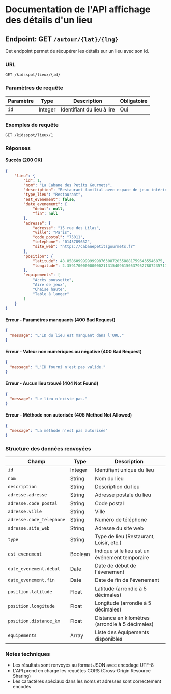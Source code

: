 # Documentation de l'API affichage des détails d'un lieu

## Endpoint: GET `/autour/{lat}/{lng}`

Cet endpoint permet de récupérer les détails sur un lieu avec son id.

### URL

```
GET /kidsspot/lieux/{id}
```

### Paramètres de requête

| Paramètre | Type    | Description                                 | Obligatoire |
|-----------|---------|---------------------------------------------|-------------|
| `id`     | Integer   | Identifiant du lieu à lire       | Oui         |

### Exemples de requête

```
GET /kidsspot/lieux/1
```

### Réponses

#### Succès (200 OK)

```json
{
    "lieu": {
        "id": 1,
        "nom": "La Cabane des Petits Gourmets",
        "description": "Restaurant familial avec espace de jeux intérieur et menu adapté aux enfants.",
        "type_lieu": "Restaurant",
        "est_evenement": false,
        "date_evenement": {
            "debut": null,
            "fin": null
        },
        "adresse": {
            "adresse": "15 rue des Lilas",
            "ville": "Paris",
            "code_postal": "75011",
            "telephone": "0145789632",
            "site_web": "https://cabanepetitsgourmets.fr"
        },
        "position": {
            "latitude": 48.858609999999998763087205588817596435546875,
            "longitude": 2.359170000000000211315409615053795278072357177734375
        },
        "equipements": [
            "Accès poussette",
            "Aire de jeux",
            "Chaise haute",
            "Table à langer"
        ]
    }
}
```

#### Erreur - Paramètres manquants (400 Bad Request)

```json
{
  "message": "L'ID du lieu est manquant dans l'URL."
}
```

#### Erreur - Valeur non numériques ou négative (400 Bad Request)

```json
{
  "message": "L'ID fourni n'est pas valide."
}
```

#### Erreur - Aucun lieu trouvé (404 Not Found)

```json
{
  "message": "Le lieu n'existe pas."
}
```

#### Erreur - Méthode non autorisée (405 Method Not Allowed)

```json
{
  "message": "La méthode n'est pas autorisée"
}
```

### Structure des données renvoyées

| Champ                   | Type      | Description                                  |
|-------------------------|-----------|----------------------------------------------|
| `id`                    | Integer   | Identifiant unique du lieu                   |
| `nom`                   | String    | Nom du lieu                                  |
| `description`           | String    | Description du lieu          |
| `adresse.adresse`       | String    | Adresse postale du lieu                      |
| `adresse.code_postal`   | String    | Code postal                                  |
| `adresse.ville`         | String    | Ville                                        |
| `adresse.code_telephone`| String    | Numéro de téléphone         |
| `adresse.site_web`      | String    | Adresse du site web         |
| `type`                  | String    | Type de lieu (Restaurant, Loisir, etc.)             |
| `est_evenement`         | Boolean   | Indique si le lieu est un événement temporaire |
| `date_evenement.debut` | Date | Date de début de l'évenement |
| `date_evenement.fin`   | Date | Date de fin de l'évenement |
| `position.latitude`     | Float     | Latitude (arrondie à 5 décimales)            |
| `position.longitude`    | Float     | Longitude (arrondie à 5 décimales)           |
| `position.distance_km`  | Float     | Distance en kilomètres (arrondie à 5 décimales) |
| `equipements`           | Array     | Liste des équipements disponibles            |

### Notes techniques

- Les résultats sont renvoyés au format JSON avec encodage UTF-8
- L'API prend en charge les requêtes CORS (Cross-Origin Resource Sharing)
- Les caractères spéciaux dans les noms et adresses sont correctement encodés
